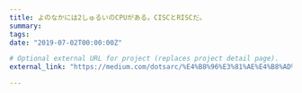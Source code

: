 ```yaml
---
title: よのなかには2しゅるいのCPUがある。CISCとRISCだ。
summary: 
tags:
date: "2019-07-02T00:00:00Z"

# Optional external URL for project (replaces project detail page).
external_link: "https://medium.com/dotsarc/%E4%B8%96%E3%81%AE%E4%B8%AD%E3%81%AB%E3%81%AF2%E7%A8%AE%E9%A1%9E%E3%81%AEcpu%E3%81%8C%E3%81%82%E3%82%8B-cisc%E3%81%A8risc%E3%81%A0-a9a69d5d9275"

---
```

